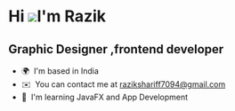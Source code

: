Hi ![](https://user-images.githubusercontent.com/18350557/176309783-0785949b-9127-417c-8b55-ab5a4333674e.gif)I'm Razik
=============================================================================================================================

Graphic Designer ,frontend developer
------------------------------------

*   🌍  I'm based in India
*   ✉️  You can contact me at [razikshariff7094@gmail.com](mailto:razikshariff7094@gmail.com)
*   🧠  I'm learning JavaFX and App Development
